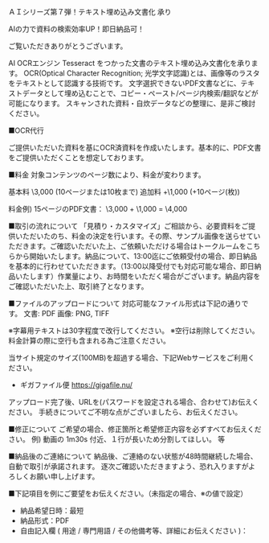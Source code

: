 ＡＩシリーズ第７弾！テキスト埋め込み文書化 承り

AIの力で資料の検索効率UP！即日納品可！

ご覧いただきありがとうございます。

AI OCRエンジン Tesseract をつかった文書のテキスト埋め込み文書化を承ります。
OCR(Optical Character Recognition; 光学文字認識)とは、画像等のラスタをテキストとして認識する技術です。
文字選択できないPDF文書などに、テキストデータとして埋め込むことで、コピー・ペースト/ページ内検索/翻訳などが可能になります。
スキャンされた資料・自炊データなどの整理に、是非ご検討ください。

■OCR代行

ご提供いただいた資料を基にOCR済資料を作成いたします。基本的に、PDF文書をご提供いただくことを想定しております。


■料金
対象コンテンツのページ数により、料金が変わります。

基本料  \3,000 (10ページまたは10枚まで)
追加料 +\1,000 (+10ページ(枚))

料金例) 15ページのPDF文書：
\3,000 + \1,000 = \4,000


■取引の流れについて
「見積り・カスタマイズ」ご相談から、必要資料をご提供いただいたのち、料金の決定を行います。その際、サンプル画像を送らせていただきます。ご確認いただいた上、ご依頼いただける場合はトークルームをこちらから開始いたします。納品について、13:00迄にご依頼受付の場合、即日納品を基本的に行わせていただきます。（13:00以降受付でも対応可能な場合、即日納品いたします）作業量により、お時間をいただく場合がございます。納品内容をご確認いただいた上、取引終了となります。


■ファイルのアップロードについて
対応可能なファイル形式は下記の通りです。
文書: PDF
画像: PNG, TIFF

※字幕用テキストは30字程度で改行してください。
※空行は削除してください。料金計算の際に空行も含まれる為ご注意ください。

当サイト規定のサイズ(100MB)を超過する場合、下記Webサービスをご利用ください。
- ギガファイル便
https://gigafile.nu/

アップロード完了後、URLを(パスワードを設定される場合、合わせて)お伝えください。
手続きについてご不明な点がございましたら、お伝えください。


■修正について
ご希望の場合、修正箇所と希望修正内容を必ずすべてお伝えください。
例) 動画の 1m30s 付近、１行が長いため分割してほしい。 等


■納品後のご連絡について
納品後、ご連絡のない状態が48時間継続した場合、自動で取引が承諾されます。
逐次ご確認いただきますよう、恐れ入りますがよろしくお願い申し上げます。


■下記項目を例にご要望をお伝えください。（未指定の場合、※の値で設定）

- 納品希望日時：最短
- 納品形式：PDF
- 自由記入欄 ( 用途 / 専門用語 / その他備考等、詳細にお伝えください )：
